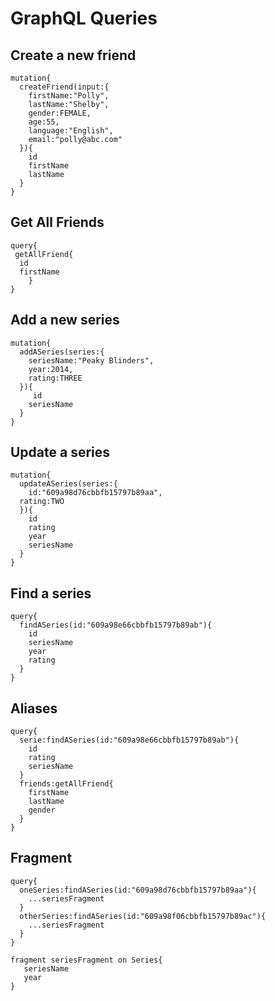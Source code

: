 # GraphQL Queries

## Create a new friend

```
mutation{
  createFriend(input:{
    firstName:"Polly",
    lastName:"Shelby",
    gender:FEMALE,
    age:55,
    language:"English",
    email:"polly@abc.com"
  }){
    id
    firstName
    lastName
  }
}

```

## Get All Friends

```
query{
 getAllFriend{
  id
  firstName
    }
}
```

## Add a new series

```
mutation{
  addASeries(series:{
    seriesName:"Peaky Blinders",
    year:2014,
    rating:THREE
  }){
     id
    seriesName
  }
}
```

## Update a series

```
mutation{
  updateASeries(series:{
    id:"609a98d76cbbfb15797b89aa",
  rating:TWO
  }){
    id
    rating
    year
    seriesName
  }
}
```

## Find a series

```
query{
  findASeries(id:"609a98e66cbbfb15797b89ab"){
    id
    seriesName
    year
    rating
  }
}
```

## Aliases

```
query{
  serie:findASeries(id:"609a98e66cbbfb15797b89ab"){
    id
    rating
    seriesName
  }
  friends:getAllFriend{
    firstName
    lastName
    gender
  }
}
```

## Fragment

```
query{
  oneSeries:findASeries(id:"609a98d76cbbfb15797b89aa"){
    ...seriesFragment
  }
  otherSeries:findASeries(id:"609a98f06cbbfb15797b89ac"){
    ...seriesFragment
  }
}

fragment seriesFragment on Series{
   seriesName
   year
}
```
